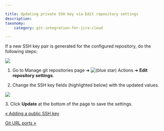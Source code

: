 ```yaml
---

title: Updating private SSH key via Edit repository settings
description:
taxonomy:
    category: git-integration-for-jira-cloud

---
```

If a new SSH key pair is generated for the configured repository, do the following steps:

![](https://bigbrassband.atlassian.net/wiki/download/thumbnails/1923023876/gitcloud-gitmgr-actions-edit-repo-cfg-sel.png?version=1&modificationDate=1631014289233&cacheVersion=1&api=v2&width=680&height=454)

1.  Go to Manage git repositories page ➜ ![(blue star)](https://bigbrassband.atlassian.net/wiki/s/-1639011364/6452/8b4898d3c114827e64ec143b4fa79bb76a6cfa5b/_/images/icons/emoticons/star_blue.png) Actions ➜ **Edit repository settings**.

2.  Change the SSH key fields (highlighted below) with the updated values.


![](https://bigbrassband.atlassian.net/wiki/download/thumbnails/1923023876/gitcloud-gitmgr-edit-repo-cfg-sshkey.png?version=1&modificationDate=1631014289241&cacheVersion=1&api=v2&width=680&height=288)

3\. Click **Update** at the bottom of the page to save the settings.

[« Adding a public SSH key](/wiki/spaces/GITCLOUD/pages/1923023758/Adding+a+public+SSH+Key)

[Git URL ports »](/wiki/spaces/GITCLOUD/pages/1937965122/Git+URL+Ports)

